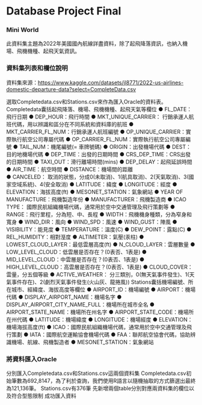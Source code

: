 # Database Project Final
### Mini World
此資料集主題為2022年美國國內航線詳盡資料，除了起飛降落資訊，也納入機場、飛機機種、起飛天氣資訊。
### 資料集列表和欄位說明
資料集來源：https://www.kaggle.com/datasets/jl8771/2022-us-airlines-domestic-departure-data?select=CompleteData.csv

選取Completedata.csv和Stations.csv來作為匯入Oracle的資料表。
Completedata囊括起飛降落、機場、飛機機種、起飛天氣等欄位
    ● FL_DATE：飛行日期
    ● DEP_HOUR：飛行時間
    ● MKT_UNIQUE_CARRIER：
      行銷承運人航班代碼，用以辨識和區分在不同系統和資料庫的航班
    ● MKT_CARRIER_FL_NUM：行銷承運人航班編號
    ● OP_UNIQUE_CARRIER：實際執行航空公司專屬代碼
    ● OP_CARRIER_FL_NUM：實際執行航空公司專屬編號
    ● TAIL_NUM：機尾編號(= 車牌號碼)
    ● ORIGIN：出發機場代碼
    ● DEST：目的地機場代碼
    ● DEP_TIME：出發的日期時間
    ● CRS_DEP_TIME：CRS出發的日期時間
    ● TAXI_OUT：滑行離場時間(mins)
    ● DEP_DELAY：起飛延誤時間
    ● AIR_TIME：航空時間
    ● DISTANCE：機場間的距離		
    ● CANCELED：
      取消的狀態，分成0(未取消)、1(航具取消)、2(天氣取消)、3(國家空域系統)、4(安全取消)
    ● LATITUDE：緯度
    ● LONGITUDE：經度
    ● ELEVATION：海拔高度(ft)
    ● MESONET_STATION：氣象網站
    ● YEAR OF MANUFACTURE：飛機製造年份
    ● MANUFACTURER：飛機製造商
    ● ICAO TYPE：
      國際民航組織機場代碼，通常用於空中交通管理及飛行策劃等
    ● RANGE：飛行里程，分為短、中、長程
    ● WIDTH：飛機機身種類，分為窄身和寬身
    ● WIND_DIR：風向
    ● WIND_SPD：風速
    ● WIND_GUST：陣風
    ● VISIBILITY：能見度
    ● TEMPERATURE：溫度(C)
    ● DEW_POINT：露點(C)
    ● REL_HUMIDITY：相對溼度
    ● ALTIMETER：氣壓(汞柱)
    ● LOWEST_CLOUD_LAYER：最低雲層高度(ft)
    ● N_CLOUD_LAYER：雲層數量
    ● LOW_LEVEL_CLOUD：低雲層是否存在？(0表否、1表是)
    ● MID_LEVEL_CLOUD：中雲層是否存在？(0表否、1表是)
    ● HIGH_LEVEL_CLOUD：高雲層是否存在？(0表否、1表是)
    ● CLOUD_COVER：雲量，分五個等級
    ● ACTIVE_WEATHER：
      分三類別，0(無天氣事件發生)、1(天氣事件存在)、2(劇烈天氣事件發生(火山灰、龍捲風))
Stations囊括機場編號、所在城市、經緯度、海拔高度等欄位
    ● AIRPORT_ID：機場編號
    ● AIRPORT：機場代碼
    ● DISPLAY_AIRPORT_NAME：機場名字
    ● DISPLAY_AIRPORT_CITY_NAME_FULL：機場所在城市全名
    ● AIRPORT_STATE_NAME：機場所在州名字
    ● AIRPORT_STATE_CODE：機場所在州代碼
    ● LATITUDE：機場緯度
    ● LONGITUDE：機場經度
    ● ELEVATION：機場海拔高度(ft)
    ● ICAO：國際民航組織機場代碼，通常用於空中交通管理及飛行策劃
    ● IATA：國際航空運輸協會機場代碼
    ● FAA：聯邦航空協會代碼，協助辨識機場、航線、飛機製造者
    ● MESONET_STATION：氣象網站

### 將資料匯入Oracle
分別匯入Completedata.csv和Stations.csv這兩個資料集
Completedata.csv初始筆數為692,8147，為了利於查詢，我們使用R語言以隨機抽取的方式篩選出最終為121,136筆。
Stations.csv有376筆
先新增兩個table分別對應兩資料集的欄位以及符合型態限制
成功匯入資料
